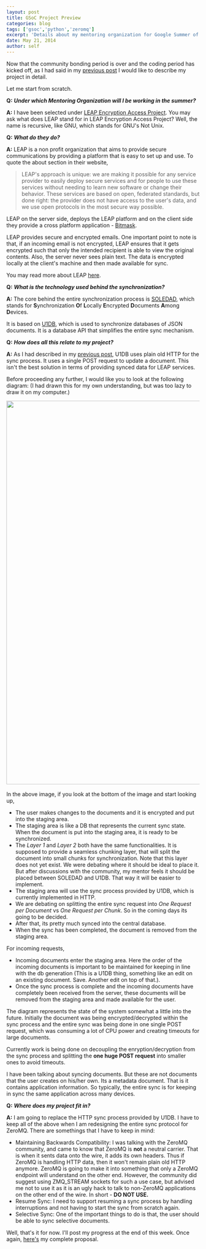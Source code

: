 ```yaml
---
layout: post
title: GSoC Project Preview
categories: blog
tags: ['gsoc','python','zeromq']
excerpt: 'Details about my mentoring organization for Google Summer of Code, 2014 and my project and goals that I will be working on over the next 12 weeks.'
date: May 21, 2014
author: self
---
```


Now that the community bonding period is over and the coding period has kicked off, as I had said in my [previous post](http://indradhanush.github.io/2014/04/23/accepted-into-google-summer-of-code-2014/) I would like to describe my project in detail.

Let me start from scratch.

**Q:** ***Under which Mentoring Organization will I be working in the summer?***

**A:** I have been selected under [LEAP Encryption Access Project](http://leap.se/). You may ask what does LEAP stand for in LEAP Encryption Access Project? Well, the name is recursive, like GNU, which stands for GNU's Not Unix. 


**Q:** ***What do they do?***

**A:** LEAP is a non profit organization that aims to provide secure communications by providing a platform that is easy to set up and use. To quote the about section in their website,

>LEAP's approach is unique: we are making it possible for any service provider to easily deploy secure services and for people to use these services without needing to learn new software or change their behavior. These services are based on open, federated standards, but done right: the provider does not have access to the user's data, and we use open protocols in the most secure way possible.

LEAP on the server side, deploys the LEAP platform and on the client side they provide a cross platform application - [Bitmask](https://bitmask.net/).

LEAP provides secure and encrypted emails. One important point to note is that, if an incoming email is not encrypted, LEAP ensures that it gets encrypted such that only the intended recipient is able to view the original contents. Also, the server never sees plain text. The data is encrypted locally at the client's machine and then made available for sync.

You may read more about LEAP [here](https://leap.se/en/about-us).

**Q:** ***What is the technology used behind the synchronization?***

**A:** The core behind the entire synchronization process is [SOLEDAD](https://leap.se/en/docs/design/soledad), which stands for **S**ynchronization **O**f **L**ocally **E**ncrypted **D**ocuments **A**mong **D**evices.

It is based on [U1DB](https://one.ubuntu.com/developer/data/u1db/index), which is used to synchronize databases of JSON documents. It is a database API that simplifies the entire sync mechanism.

**Q:** ***How does all this relate to my project?***

**A:** As I had described in my [previous post](http://indradhanush.github.io/2014/04/23/accepted-into-google-summer-of-code-2014/), U1DB uses plain old HTTP for the sync process. It uses a single POST request to update a document. This isn't the best solution in terms of providing synced data for LEAP services.

Before proceeding any further, I would like you to look at the following diagram: (I had drawn this for my own understanding, but was too lazy to draw it on my computer.)

<div>
  <img src="{{ site.url }}/images/system_overview_1.jpg" height="1000" width="800"/>
</div>
<br>
In the above image, if you look at the bottom of the image and start looking up,

* The user makes changes to the documents and it is encrypted and put into the staging area.
* The staging area is like a DB that represents the current sync state. When the document is put into the staging area, it is ready to be synchronized.
* The *Layer 1* and *Layer 2* both have the same functionalities. It is supposed to provide a seamless chunking layer, that will split the document into small chunks for synchronization. Note that this layer does not yet exist. We were debating where it should be ideal to place it. But after discussions with the community, my mentor feels it should be placed between SOLEDAD and U1DB. That way it will be easier to implement.
* The staging area will use the sync process provided by U1DB, which is currently implemented in HTTP.
* We are debating on splitting the entire sync request into *One Request per Document* vs *One Request per Chunk*. So in the coming days its going to be decided.
* After that, its pretty much synced into the central database.
* When the sync has been completed, the document is removed from the staging area.

For incoming requests,

* Incoming documents enter the staging area. Here the order of the incoming documents is important to be maintained for keeping in line with the db generation (This is a U1DB thing, something like an edit on an existing document. Save. Another edit on top of that.).
* Once the sync process is complete and the incoming documents have completely been received from the server, these documents will be removed from the staging area and made available for the user. 


The diagram represents the state of the system somewhat a little into the future. Initially the document was being encrypted/decrypted within the sync process and the entire sync was being done in one single POST request,  which was consuming a lot of CPU power and creating timeouts for large documents.

Currently work is being done on decoupling the enryption/decryption from the sync process and splitting the **one huge POST request** into smaller ones to avoid timeouts.

I have been talking about syncing documents. But these are not documents that the user creates on his/her own. Its a metadata document. That is it contains application information. So typically, the entire sync is for keeping in sync the same application across many devices.

**Q:** ***Where does my project fit in?***

**A:** I am going to replace the HTTP sync process provided by U1DB. I have to keep all of the above when I am redesigning the entire sync protocol for ZeroMQ. There are somethings that I have to keep in mind:

* Maintaining Backwards Compatibility: I was talking with the ZeroMQ community, and came to know that ZeroMQ is **not** a neutral carrier. That is when it sents data onto the wire, it adds its own headers. Thus if ZeroMQ is handling HTTP data, then it won't remain plain old HTTP anymore. ZeroMQ is going to make it into something that only a ZeroMQ endpoint will understand on the other end. However, the community did suggest using ZMQ_STREAM sockets for such a use case, but advised me not to use it as it is an ugly hack to talk to non-ZeroMQ applications on the other end of the wire. In short - **DO NOT USE.**
* Resume Sync: I need to support resuming a sync process by handling interruptions and not having to start the sync from scratch again.
* Selective Sync: One of the important things to do is that, the user should be able to sync selective documents.

Well, that's it for now. I'll post my progress at the end of this week. Once again, [here's](http://bit.ly/gsoc14_proposal) my complete proposal.

